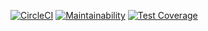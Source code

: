 [![CircleCI](https://circleci.com/gh/hugo/thisishugo.com.svg?style=svg)](https://circleci.com/gh/hugo/thisishugo.com)
[![Maintainability](https://api.codeclimate.com/v1/badges/b8149e236dfb88a75787/maintainability)](https://codeclimate.com/github/hugo/thisishugo.com/maintainability)
[![Test Coverage](https://api.codeclimate.com/v1/badges/b8149e236dfb88a75787/test_coverage)](https://codeclimate.com/github/hugo/thisishugo.com/test_coverage)
